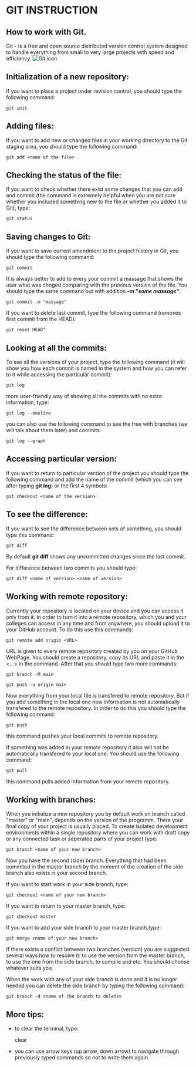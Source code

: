 # GIT INSTRUCTION
## How to work with Git.
Git - is a free and open source distributed version control system designed to handle everything from small to very large projects with speed and efficiency.
![Git icon](git_image.png)
## Initialization of a new repository:
If you want to place a project under revision control, you should type the following command:

    git init

## Adding files:
If you want to add new or changed files in your working directory to the Git staging area, you should type the following command:

    git add <name of the file>

## Checking the status of the file:
If you want to check whether there exist some changes that you can add and commit (the command is extremely helpful when you are not sure whether you included something new to the file or whether you added it to Git), type:

    git status 

## Saving changes to Git:
If you want to save current amendment to the project history in Git, you should type the following command:

    git commit
It is always better to add to every your commit a massage that shows the user what was chnged comparing with the previous version of the file. You should type the same command but with addition  **-m "_some massage_"**:

    git commit -m "massage"
If you want to delete last commit, type the following command (removes first commit from the HEAD):

    git reset HEAD^

## Looking at all the commits:
To see all the versions of your project, type the following command (it will show you how each commit is named in the system and how you can refer to it while accessing the particular commit):

    git log
more user-friendly way of showing all the commits with no extra information, type:

    git log --oneline
you can also use the following command to see the tree with branches (we will talk about them later) and commits:

    git log --graph

## Accessing particular version:
If you want to return to particular version of the project you should type the following command and add the name of the commit (which you can see after typing **git log**) or the first 4 symbols:


    git checkout <name of the version>

## To see the difference:
If you want to see the difference between sets of something, you should type this command:

    git diff
By default **git diff** shows any uncommitted changes since the last commit.

For difference between two commits you should type:

    git diff <name of version> <name of version>

## Working with remote repository:
Currently your repository is located on your device and you can access it only from it. In order to turn it into a remote repository, which you and your colleges can access in any time and from anywhere, you should upload it to your GitHub account. To do this use this commands: 

    git remote add origin <URL>
URL is given to every remote repository created by you on your GitHub WebPage. You should create a repository, copy its URL and paste it in the <...> in the command.
After that you should type two more commands:

    git branch -M main

    git push -u origin main
Now everything from your local file is transfered to remote repository. But if you add something in the local one new information is not automatically transfered to the remote repository. In order to do this you should type the following command:

    git push
this command pushes your local commits to remote repository.

If something was added in your remote repository it also will not be automatically transfered to your local one. You should use the following command:

    git pull
this command pulls added information from your remote repository.

## Working with branches:
When you initialize a new repository you by default work on branch called "master" or "main", depends on the version of the programm. There your final copy of your project is usually placed. To create isolated development environments within a single repository where you can work with draft copy or any connected task or seperated parts of your project type:

    git branch <name of your new branch>
Now you have the second (side) branch. Everything that had been commited in the master branch by the moment of the creation of the side branch  also exists in your second branch. 

If you want to start work in your side branch, type:

    git checkout <name of your new branch>
If you want to return to your master branch, type:

    git checkout master
If you want to add your side branch to your master branch,type:

    git merge <name of your new branch>
If there exists a conflict between two branches (version) you are suggested several ways how to resolve it: to use the version from the master branch, to use the one from the side branch, to compile and etc. You should choose whatever suits you. 

When the work  with any of your side branch is done and it is no longer needed you can delete the side branch by typing the following command:

    git branch -d <name of the branch to delete>

## More tips:
* to clear the terminal, type:

    clear
* you can use arrow keys (up arrow, down arrow) to navigate through previously typed commands so not to write them again
